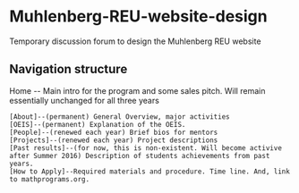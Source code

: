 # Muhlenberg-REU-website-design
Temporary discussion forum to design the Muhlenberg REU website


## Navigation structure

Home --	Main intro for the program and some sales pitch. Will remain essentially unchanged for all three years

	[About]--(permanent) General Overview, major activities
	[OEIS]--(permanent) Explanation of the OEIS.
	[People]--(renewed each year) Brief bios for mentors
	[Projects]--(renewed each year) Project descriptions
	[Past results]--(for now, this is non-existent. Will become activive after Summer 2016) Description of students achievements from past years.
	[How to Apply]--Required materials and procedure. Time line. And, link to mathprograms.org.
